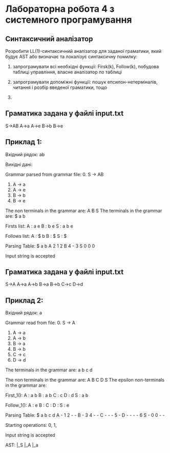 # Лабораторна робота 4 з системного програмування

## Cинтаксичний аналізатор

Розробити LL(1)-синтаксичний аналізатор для заданої
граматики, який будує AST або визначає та локалізує синтаксичну помилку:

1) запрограмувати всі необхідні функції: Firsk(k), Follow(k), побудова таблиці управління, власне аналізатор по
таблиці

2) запрограмувати допоміжні функції: пошук епсилон-нетерміналів, читання і
розбір введеної граматики, тощо

3) 

## Граматика задана у файлі input.txt

S->AB
A->a
A->e
B->b
B->e

## Приклад 1:

Вхідний рядок: ab

Вихідні дані:

Grammar parsed from grammar file:
0.  S -> AB
1.  A -> a
2.  A -> e
3.  B -> b
4.  B -> e

The non terminals in the grammar are: A B S
The terminals in the grammar are: $ a b

Firsts list:
A : a e
B : b e
S : a b e

Follows list:
A : $ b
B : $
S : $

Parsing Table:
   $ a b
A  2 1 2
B  4 - 3
S  0 0 0

Input string is accepted

## Граматика задана у файлі input.txt

S->A
A->a
A->b
B->a
B->b
C->c
D->d

## Приклад 2:

Вхідний рядок: a

Grammar read from file:
0.  S -> A
1.  A -> a
2.  A -> b
3.  B -> a
4.  B -> b
5.  C -> c
6.  D -> d

The terminals in the grammar are: a b c d

The non terminals in the grammar are: A B C D S
The epsilon non-terminals in the grammar are:

First_1():
A : a b
B : a b
C : c
D : d
S : a b

Follow_1():
A : e
B :
C :
D :
S : e

Parsing Table:
$ a b c d
A  - 1 2 - -
B  - 3 4 - -
C  - - - 5 -
D  - - - - 6
S  - 0 0 - -

Starting operations:
0, 1,

Input string is accepted

AST:
   |_S
      |_A
         |_a